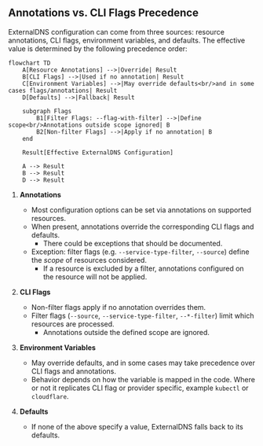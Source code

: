 ## Annotations vs. CLI Flags Precedence

ExternalDNS configuration can come from three sources: resource annotations, CLI flags, environment variables, and defaults.
The effective value is determined by the following precedence order:

```mermaid
flowchart TD
    A[Resource Annotations] -->|Override| Result
    B[CLI Flags] -->|Used if no annotation| Result
    C[Environment Variables] -->|May override defaults<br/>and in some cases flags/annotations| Result
    D[Defaults] -->|Fallback| Result

    subgraph Flags
        B1[Filter Flags: --flag-with-filter] -->|Define scope<br/>Annotations outside scope ignored| B
        B2[Non-filter Flags] -->|Apply if no annotation| B
    end

    Result[Effective ExternalDNS Configuration]

    A --> Result
    B --> Result
    D --> Result
```

1. **Annotations**
   - Most configuration options can be set via annotations on supported resources.
   - When present, annotations override the corresponding CLI flags and defaults.
     - There could be exceptions that should be documented.
   - Exception: filter flags (e.g. `--service-type-filter`, `--source`) define the *scope* of resources considered.
     - If a resource is excluded by a filter, annotations configured on the resource will not be applied.

2. **CLI Flags**
   - Non-filter flags apply if no annotation overrides them.
   - Filter flags (`--source`, `--service-type-filter`, `--*-filter`) limit which resources are processed.
     - Annotations outside the defined scope are ignored.

3. **Environment Variables**
   - May override defaults, and in some cases may take precedence over CLI flags and annotations.
   - Behavior depends on how the variable is mapped in the code. Where or not it replicates CLI flag or provider specific, example `kubectl` or `cloudflare`.

4. **Defaults**
   - If none of the above specify a value, ExternalDNS falls back to its defaults.
